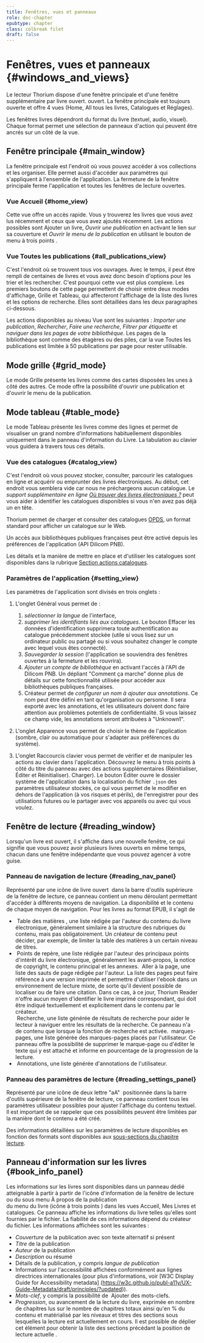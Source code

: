 ```yaml
---
title: Fenêtres, vues et panneaux
role: doc-chapter
epubtype: chapter
class: colbreak filet
draft: false
---
```


# Fenêtres, vues et panneaux {#windows_and_views}

Le lecteur Thorium dispose d'une fenêtre principale et d'une fenêtre supplémentaire par livre ouvert.
ouvert. La fenêtre principale est toujours ouverte et offre 4 vues (<span class="ui_button">Home</span>, <span class="ui_button">All
tous les livres</span>, <span class="ui_button">Catalogues</span> et <span class="ui_button">Réglages</span>).

Les fenêtres livres dépendront du format du livre (textuel, audio, visuel). 
Chaque format permet une sélection de panneaux d'action qui peuvent être ancrés sur un côté de la vue.

<section class="filet">

## Fenêtre principale {#main_window}

La fenêtre principale est l'endroit où vous pouvez accéder à vos collections et les organiser. Elle permet aussi d'accéder aux paramètres qui s'appliquent à l'ensemble de l'application.
La fermeture de la fenêtre principale ferme l'application et toutes les fenêtres de lecture ouvertes.

</section>
<section class="filet">


### Vue Accueil {#home_view}

Cette vue offre un accès rapide. Vous y trouverez les livres que vous avez lus récemment et ceux que vous avez ajoutés récemment.
Les actions possibles sont <span class="ui_button">Ajouter un livre</span>, *Ouvrir une publication* en activant le lien sur sa couverture et *Ouvrir le menu de la publication* en utilisant le bouton de menu à trois points <img src="../../resources/images/threedot.svg" class="icon" alt="" role="presentation"/>.

</section>
<section class="filet">


### Vue <span class="ui_button">Toutes les publications</span> {#all_publications_view}

C'est l'endroit où se trouvent tous vos ouvrages. Avec le temps, il peut être rempli de centaines de livres et vous avez donc besoin d'options pour les trier et les rechercher.
C'est pourquoi cette vue est plus complexe. Les premiers boutons de cette page
permettent de choisir entre deux modes d'affichage, <span class="ui_button">Grille</span> et <span class="ui_button">Tableau</span>, qui affecteront l'affichage de la liste des livres et les options de recherche. Elles sont détaillées dans les deux paragraphes ci-dessous.

Les actions disponibles au niveau <span class="ui_button">Vue</span> sont les suivantes : *Importer une publication*, *Rechercher*, *Faire une recherche*, *Filtrer par étiquette* et *naviguer dans les pages de votre bibliothèque*. Les pages de la bibliothèque
sont comme des étagères ou des piles, car la vue <span class="ui_button">Toutes les publications</span> est limitée à 50 publications par page pour rester utilisable.

</section>
<section class="filet">

## Mode grille {#grid_mode}

Le mode <span class="ui_button">Grille</span> présente les livres comme des cartes disposées les unes à côté des autres. Ce mode offre la possibilité d'ouvrir une publication et d'ouvrir le menu de la publication.

</section>
<section class="filet">

## Mode tableau {#table_mode}

Le mode <span class="ui_button">Tableau</span> présente les livres comme des lignes et permet de visualiser un grand nombre d'informations habituellement disponibles uniquement dans le panneau d'information du Livre. La tabulation au clavier vous guidera à travers tous ces détails.

</section>
<section class="filet">


### Vue des catalogues {#catalog_view}

C'est l'endroit où vous pouvez stocker, consulter, parcourir les catalogues en ligne
et acquérir ou emprunter des livres électroniques. Au début, cet endroit vous semblera
vide car nous ne préchargeons aucun catalogue. Le *support supplémentaire en ligne [Où trouver des livres électroniques ?](https://thorium.edrlab.org/fr/th3/get_ebooks/)*
peut vous aider à identifier les catalogues disponibles si vous n'en avez pas déjà un en tête.

Thorium permet de charger et consulter des catalogues [OPDS](https://opds.io/), un format standard pour afficher un catalogue sur le Web.

Un accès aux bibliothèques publiques françaises peut être activé depuis les préférences de l'application (API Dilicom PNB).

Les détails et la manière de mettre en place et d'utiliser les catalogues sont disponibles dans la rubrique
[Section actions catalogues](../111_catalogs_actions/index.xhtml).


</section>
<section class="filet">


### Paramètres de l'application {#setting_view}

Les paramètres de l'application sont divisés en trois onglets :

1.  L'onglet <span class="ui_button">Général</span> vous permet de :
    1. *sélectionner la langue* de l'interface,
    2. *supprimer les identifiants liés aux catalogues*. Le bouton <span class="ui_button">Effacer les données d'identification</span> supprimera toute authentification au catalogue précédemment stockée (utile si vous lisez sur un ordinateur public ou partagé ou si vous souhaitez changer le compte avec lequel vous êtes connecté).
    3. *Sauvegarder la session* (l'application se souviendra des fenêtres ouvertes à la fermeture et les rouvrira).
    4. *Ajouter un compte de bibliothèque* en activant l'accès à l'API de Dilicom PNB. Un dépliant "Comment ça marche" donne plus de détails sur cette fonctionnalité utilisée pour accéder aux bibliothèques publiques françaises.
    5. <span class="ui_button">Créateur</span> permet de *configurer un nom à ajouter aux annotations*. Ce nom peut être défini en tant qu'organisation ou personne. Il sera exporté avec les annotations, et les utilisateurs doivent donc faire attention aux problèmes potentiels de confidentialité. Si vous laissez ce champ vide, les annotations seront attribuées à "Unknown1".

2.  L'onglet <span class="ui_button">Apparence</span> vous permet de choisir le thème de l'application (sombre, clair ou automatique pour s'adapter aux préférences du système).
3.  L'onglet <span class="ui_button">Raccourcis clavier</span> vous permet de vérifier et de manipuler les actions au clavier dans l'application. Découvrez le menu à trois points
    à côté du titre du panneau avec des actions supplémentaires (<span class="ui_button">Réinitialiser</span>, <span class="ui_button">Éditer</span> et <span class="ui_button">Réinitialiser</span>).
    <span class="ui_button">Charger</span>). Le bouton <span class="ui_button">Éditer</span> ouvre le dossier système de l'application dans la
    localisation du fichier `.json` des paramètres utilisateur stockés, ce qui vous permet de le modifier en dehors de l'application (à vos risques et périls), de l'enregistrer pour des utilisations futures ou le partager avec vos appareils ou avec qui vous voulez.

</section>
<section class="filet">

## Fenêtre de lecture {#reading_window}

Lorsqu'un livre est ouvert, il s'affiche dans une nouvelle fenêtre, ce qui signifie que vous pouvez avoir plusieurs livres ouverts en même temps, chacun dans une fenêtre indépendante que vous pouvez agencer à votre guise.

</section>
<section class="filet">


### Panneau de navigation de lecture {#reading_nav_panel}

Représenté par une icône de livre ouvert <img src="../../resources/images/open_book.svg" class="icon" alt="" role="presentation"/> dans la barre d'outils supérieure de la fenêtre de lecture, ce panneau contient un menu déroulant permettant d'accéder à différents moyens de navigation. La disponibilité et le contenu de chaque moyen de navigation. Pour les livres au format EPUB, il s'agit de

* <img src="../../resources/images/toc-icon.svg" class="icon" alt="" role="presentation"/><span class="ui_button"> Table des matières</span> , une liste rédigée par l'auteur du contenu du livre électronique, généralement similaire à la structure des rubriques du contenu, mais pas obligatoirement. Un créateur de contenu peut décider, par exemple, de limiter la table des matières à un certain niveau de titres.
* <img src="../../resources/images/landmark-icon.svg" class="icon" alt="" role="presentation"/><span class="ui_button"> Points de repère</span>, une liste rédigée par l'auteur des principaux points d'intérêt du livre électronique, généralement les avant-propos, la notice de copyright, le contenu principal et les annexes.
<img src="../../resources/images/target-icon.svg" class="icon" alt="" role="presentation"/><span class="ui_button"> Aller à la page</span>, une liste  des sauts de page rédigée par l'auteur. La liste des pages peut faire référence à une version imprimée et permettre d'utiliser l'ebook dans un environnement de lecture mixte, de sorte qu'il devient possible de localiser ou de faire une citation. Dans ce cas, à ce jour, Thorium Reader n'offre aucun moyen d'identifier le livre imprimé correspondant, qui doit être indiqué textuellement et explicitement dans le contenu par le créateur.  
<img src="../../resources/images/search-icon.svg" class="icon" alt="" role="presentation"/><span class="ui_button"> Recherche</span>, une liste générée de résultats de recherche pour aider le lecteur à naviguer entre les résultats de la recherche. Ce panneau n'a de contenu que lorsque la fonction de recherche est activée.
<img src="../../resources/images/bookmarkMultiple-icon.svg" class="icon" alt="" role="presentation"/><span class="ui_button"> marques-pages</span>, une liste générée des marques-pages placés par l'utilisateur. Ce panneau offre la possibilité de supprimer le marque-page ou d'éditer le texte qui y est attaché et informe en pourcentage de la progression de la lecture.
* <img src="../../resources/images/annotation-icon.svg" class="icon" alt="" role="presentation"/><span class="ui_button"> Annotations</span>, une liste générée d'annotations de l'utilisateur.


</section>
<section class="filet">


### Panneau des paramètres de lecture {#reading_settings_panel}

Représenté par une icône de deux lettre "aA" <img src="../../resources/images/textarea-icon.svg" class="icon" alt="" role="presentation"/> positionnée dans la barre d'outils supérieure de la fenêtre de lecture, ce panneau contient tous les paramètres utilisateur possibles pour ajuster l'affichage du contenu textuel. Il est important de se rappeler que ces possibilités peuvent être limitées par la manière dont le contenu a été créé.

Des informations détaillées sur les paramètres de lecture disponibles en fonction des formats sont disponibles aux 
<a href="../210_reading/index.xhtml">sous-sections du chapitre lecture</a>.


</section>
<section class="filet">

## Panneau d'information sur les livres {#book_info_panel}

Les informations sur les livres sont disponibles dans un panneau dédié atteignable à partir à partir de l'icône d'information de la fenêtre de lecture
<img src="../../resources/images/info-icon.svg" alt="" role="presentation" class="icon"/> ou du sous menu 
<span class="ui_button">À propos de la publication</span>  
du menu du livre (icône à trois points <img src="../../resources/images/threedot.svg" class="icon" alt="" role="presentation"/>) dans les vues <span class="ui_button">Accueil</span>, <span class="ui_button">Mes Livres</span> et <span class="ui_button">catalogues</span>.
Ce panneau affiche les informations du livre telles qu'elles sont fournies par le fichier.
La fiabilité de ces informations dépend du créateur du fichier. Les informations affichées sont les suivantes :

* *Couverture* de la publication avec son texte alternatif si présent
* *Titre* de la publication
* *Auteur* de la publication
* *Description* ou résumé
* Détails de la publication, y compris *langue de publication*
* Informations sur l'accessibilité affichées conformément aux lignes directrices internationales (pour plus d'informations, voir [W3C Display Guide for Accessibility metadata] (https://w3c.github.io/publ-a11y/UX-Guide-Metadata/draft/principles/?updated)).
* *Mots-clef*, y compris la possibilité de
    <img src="../../resources/images/tag-icon.svg" class="icon" alt="" role="presentation"/> <span class="ui_button">Ajouter</span> des mots-clefs.
* *Progression*, ou avancement de la lecture du livre, exprimée en nombre de chapitres lus sur le nombre de chapitres totaux ainsi qu'en % du contenu et matérialisé par les niveaux et titres des sections sous lesquelles la lecture est actuellement en cours. Il est possible de déplier cet élément pour obtenir la liste des sections précédant la position de lecture actuelle .

</section>


